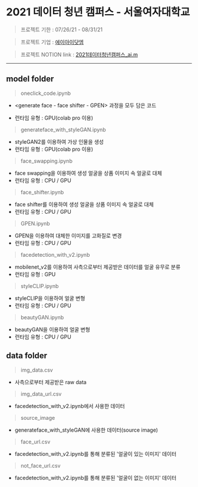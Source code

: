 # 2021 데이터 청년 캠퍼스 - 서울여자대학교

> 프로젝트 기한 : 07/26/21 - 08/31/21

> 프로젝트 기업 : [에이아이닷엠](http://aimlabs.ai/)

> 프로젝트 NOTION link : [2021데이터청년캠퍼스_ai.m](https://www.notion.so/pyzoo/5583e1ae7f59444580b0536584d9fc0c?v=fec0a5b9124644a4a5053645e1509b58)
- - -

## model folder
> oneclick_code.ipynb
  + <generate face - face shifter - GPEN> 과정을 모두 담은 코드
  - 런타임 유형 : GPU(colab pro 이용)
  
> generateface_with_styleGAN.ipynb
  - styleGAN2를 이용하여 가상 인물을 생성
  - 런타임 유형 : GPU(colab pro 이용)

> face_swapping.ipynb
  - face swapping을 이용하여 생성 얼굴을 상품 이미지 속 얼굴로 대체
  - 런타임 유형 : CPU / GPU

> face_shifter.ipynb
  - face shifter를 이용하여 생성 얼굴을 상품 이미지 속 얼굴로 대체
  - 런타임 유형 : CPU / GPU

> GPEN.ipynb
  - GPEN을 이용하여 대체한 이미지를 고화질로 변경
  - 런타임 유형 : CPU / GPU

> facedetection_with_v2.ipynb
  - mobilenet_v2를 이용하여 사측으로부터 제공받은 데이터를 얼굴 유무로 분류
  - 런타임 유형 : GPU
  
> styleCLIP.ipynb
  - styleCLIP을 이용하여 얼굴 변형
  - 런타임 유형 : CPU / GPU

> beautyGAN.ipynb
  - beautyGAN을 이용하여 얼굴 변형
  - 런타임 유형 : CPU / GPU

  
## data folder
> img_data.csv
  - 사측으로부터 제공받은 raw data
  
> img_data_url.csv
  - facedetection_with_v2.ipynb에서 사용한 데이터
  
> source_image
  - generateface_with_styleGAN에 사용한 데이터(source image)
  
> face_url.csv
  - facedetection_with_v2.ipynb를 통해 분류된 '얼굴이 있는 이미지' 데이터

> not_face_url.csv
  - facedetection_with_v2.ipynb를 통해 분류된 '얼굴이 없는 이미지' 데이터
